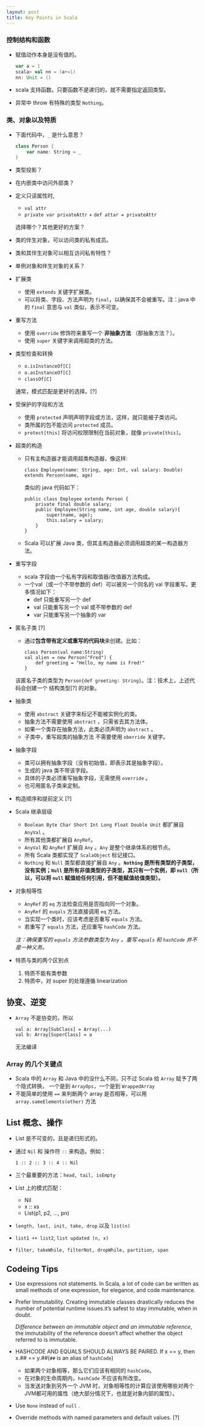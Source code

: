```yaml
---
layout: post
title: Key Points in Scala
---
```

### 控制结构和函数

- 赋值动作本身是没有值的。

    ``` scala
    var a = 1
    scala> val nn = (a+=1)
    nn: Unit = ()
    ```
- scala 支持函数。只要函数不是递归的，就不需要指定返回类型。
- 异常中 throw 有特殊的类型 `Nothing`。

### 类、对象以及特质

- 下面代码中，`_` 是什么意思？

    ``` scala
    class Person {
        var name: String = _
    }
    ```
- 类型投影？
- 在内嵌类中访问外部类？
- 定义只读属性时,
    * `val attr`
    * `private var privateAttr` + `def attar = privateAttr`

    选择哪个？其他更好的方案？

- 类的伴生对象，可以访问类的私有成员。

- 类和其伴生对象可以相互访问私有特性？
- 单例对象和伴生对象的关系？

- 扩展类
    * 使用 `extends` 关键字扩展类。
    * 可以将类、字段、方法声明为 `final`，以确保其不会被重写。注：java 中的 `final` 意思与 `val` 类似，表示不可变。

- 重写方法
    * 使用 `override` 修饰符来重写一个 **非抽象方法** （那抽象方法？）。
    * 使用 `super` 关键字来调用超类的方法。

- 类型检查和转换
    * `o.isInstanceOf[C]`
    * `o.asInstanceOf[C]`
    * `classOf[C]`

    通常，模式匹配是更好的选择。[?]

- 受保护的字段和方法
    * 使用 `protected` 声明声明字段或方法，这样，就只能被子类访问。
    * 类所属的包不能访问 `protected` 成员。
    * `protect[this]` 将访问权限限制在当前对象，就像 `private[this]`。

- 超类的构造
    * 只有主构造器才能调用超类构造器，像这样:

        ```
        class Employee(name: String, age: Int, val salary: Double) extends Person(name, age)
        ```
        类似的 java 代码如下：

        ```
        public class Employee extends Person {
            private final double salary;
            public Employee(String name, int age, double salary){
                super(name, age);
                this.salary = salary;
            }
        }
        ```
    * Scala 可以扩展 Java 类，但其主构造器必须调用超类的某一构造器方法。

- 重写字段
    * scala 字段由一个私有字段和取值器/改值器方法构成。
    * 一个val（或一个不带参数的 def）可以被另一个同名的 val 字段重写。更多情况如下：
        * def 只能重写另一个 def
        * val 只能重写另一个 val 或不带参数的 def
        * var 只能重写另一个抽象的 var

- 匿名子类 [?]
    * 通过**包含带有定义或重写的代码块**来创建。比如：

        ```
        class Person(val name:String)
        val alien = new Person("Fred") {
            def greeting = "Hello, my name is Fred!"
        }
        ```
     该匿名子类的类型为 `Person{def greeting: String}`。注：技术上，上述代码会创建一个 结构类型[?] 的对象。

- 抽象类
    * 使用 `abstract` 关键字来标记不能被实例化的类。
    * 抽象方法不需要使用 `abstract` ，只需省去其方法体。
    * 如果一个类存在抽象方法，此类必须声明为 `abstract` 。
    * 子类中，重写超类的抽象方法 不需要使用 `oberride` 关键字。

- 抽象字段
    * 类可以拥有抽象字段（没有初始值，即表示其是抽象字段）。
    * 生成的 java 类不带该字段。
    * 具体的子类必须重写抽象字段，无需使用 `override` 。
    * 也可用匿名子类来定制。

- 构造顺序和提前定义 [?]

- Scala 继承层级
    * `Boolean Byte Char Short Int Long Float Double Unit` 都扩展自 `AnyVal` 。
    * 所有其他类都扩展自 `AnyRef`。
    * `AnyVal` 和 `AnyRef` 扩展自 `Any` 。`Any` 是整个继承体系的根节点。
    * 所有 Scala 类都实现了 `ScalaObject` 标记接口。
    * `Nothing` 和 `Null` 类型都直接扩展自 `Any` 。**`Nothing` 是所有类型的子类型，没有实例；`Null` 是所有非值类型的子类型，其只有一个实例，即 `null`（所以，可以将 `null` 赋值给任何引用，但不能赋值给值类型）。**

- 对象相等性
    * `AnyRef` 的 `eq` 方法检查应用是否指向同一个对象。
    * `AnyRef` 的 `euqals` 方法直接调用 `eq` 方法。
    * 当实现一个类时，应该考虑是否重写 `equals` 方法。
    * 若重写了 `equals` 方法，还应重写 `hashCode` 方法。

    _注：确保重写的 `equals` 方法参数类型为 `Any` 。重写 `equals` 和 `hashCode` 并不是一种义务。_

- 特质与类的两个区别点
    1. 特质不能有类参数
    2. 特质中，对 super 的处理遵循 linearization

## 协变、逆变

-   `Array` 不是协变的，所以

    ```
    val a: Array[SubClass] = Array(...)
    val b: Array[SuperClass] = a
    ```
    无法编译


### Array 的几个关键点

-   Scala 中的 `Array` 和 Java 中的没什么不同，只不过 Scala 给 `Array` 赋予了两个隐式转换，
    一个是到 `ArrayOps`，一个是到 `WrappedArray`
-   不能简单的使用 `==` 来判断两个 array 是否相等，可以用 `array.sameElements(other)` 方法

## List 概念、操作

-   List 是不可变的，且是递归形式的。
-   通过 `Nil` 和 操作符 `::` 来构造。例如：

    ```
    1 :: 2 :: 3 :: 4 :: Nil
    ```

-   三个最重要的方法：`head, tail, isEmpty`
-   List 上的模式匹配：
    *   Nil
    *   x :: xs
    *   List(p1, p2, ..., pn)
-   `length, last, init, take, drop` 以及 `list(n)`
-   `list1 ++ list2`, `list updated (n, x)`
- `filter, takeWhile, filterNot, dropWhile, partition, span`

## Codeing Tips

- Use expressions not statements. In Scala, a lot of code can be written as small methods of one expression, for elegance, and code maintenance.

- Prefer Immutability. Creating immutable classes drastically reduces the number of potential runtime issues.it’s safest to stay immutable, when in doubt.

   *Difference between an immutable object and an immutable reference*, the immutability of the reference doesn’t affect whether the object referred to is immutable.

- HASHCODE AND EQUALS SHOULD ALWAYS BE PAIRED. If x == y, then x.## == y.##(`##` is an alias of `hashCode`)
   - 如果两个对象相等，那么它们应该有相同的 `hashCode`。
   - 在对象的生命周期内，`hashCode` 不应该有所改变。
   - 当发送对象到另外一个 JVM 时，对象相等性的计算应该使用哪些对两个JVM都可用的属性（绝大部分情况下，也就是对象内部的属性）。

- Use `None` instead of `null` .

- Override methods with named parameters and default values. [?]

